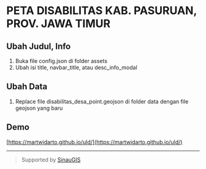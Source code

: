 # PETA DISABILITAS KAB. PASURUAN, PROV. JAWA TIMUR

## Ubah Judul, Info
1. Buka file config.json di folder assets
2. Ubah isi title, navbar_title, atau desc_info_modal

## Ubah Data
1. Replace file disabilitas_desa_point.geojson di folder data dengan file geojson yang baru

## Demo
[https://martwidarto.github.io/uld/](https://martwidarto.github.io/uld/)
____    

> Supported by [SinauGIS](https://sinaugis.com)
